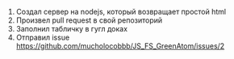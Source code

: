 1) Создал сервер на nodejs, который возвращает простой html
2) Произвел pull request в свой репозиторий
3) Заполнил табличку в гугл доках
4) Отправил issue https://github.com/mucholocobbb/JS_FS_GreenAtom/issues/2